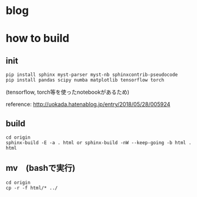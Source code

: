 # blog

# how to build

## init

```
pip install sphinx myst-parser myst-nb sphinxcontrib-pseudocode 
pip install pandas scipy numba matplotlib tensorflow torch
```

(tensorflow, torch等を使ったnotebookがあるため)

reference: http://uokada.hatenablog.jp/entry/2018/05/28/005924

## build

```
cd origin
sphinx-build -E -a . html or sphinx-build -nW --keep-going -b html . html
```

## mv　(bashで実行)
```
cd origin
cp -r -f html/* ../
```
